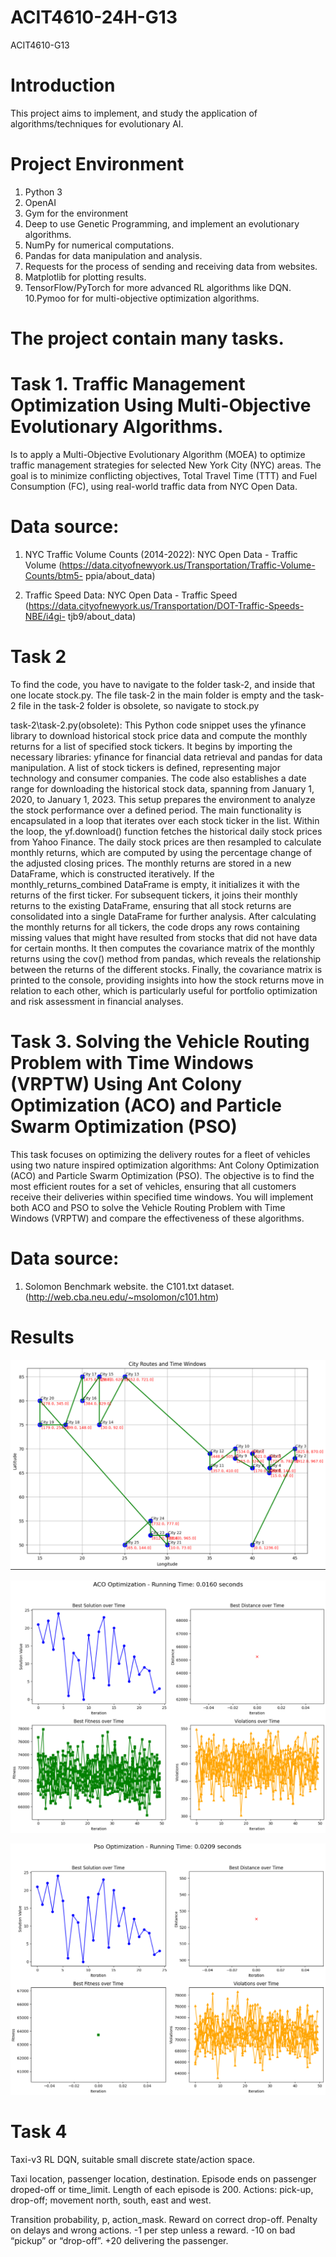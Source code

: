 # ACIT4610-24H-G13
ACIT4610-G13

# Introduction
This project aims to implement, and study the application of algorithms/techniques for evolutionary AI.

# Project Environment
1. Python 3
2. OpenAI
3. Gym for the environment
4. Deep to use Genetic Programming, and implement an evolutionary algorithms.
5. NumPy for numerical computations.
6. Pandas for data manipulation and analysis.
7. Requests for the process of sending and receiving data from websites.
8. Matplotlib for plotting results.
9. TensorFlow/PyTorch for more advanced RL algorithms like DQN.
10.Pymoo for for multi-objective optimization algorithms.

# The project contain many tasks.

# Task 1. Traffic Management Optimization Using Multi-Objective Evolutionary Algorithms.

 Is to apply a Multi-Objective Evolutionary Algorithm (MOEA) to optimize traffic management strategies for selected New York City (NYC) areas. The goal is to minimize conflicting objectives, Total Travel Time (TTT) and Fuel Consumption (FC), using real-world traffic data from NYC Open Data.

# Data source: 
1. NYC Traffic Volume Counts (2014-2022): NYC Open Data - Traffic Volume
(https://data.cityofnewyork.us/Transportation/Traffic-Volume-Counts/btm5-
ppia/about_data)

2. Traffic Speed Data: NYC Open Data - Traffic Speed
(https://data.cityofnewyork.us/Transportation/DOT-Traffic-Speeds-NBE/i4gi-
tjb9/about_data)

# Task 2
To find the code, you have to navigate to the folder task-2, and inside that one locate stock.py. The file task-2 in the main folder is empty and the task-2 file in the task-2 folder is obsolete, so navigate to stock.py


task-2\task-2.py(obsolete):
 This Python code snippet uses the yfinance library to download historical stock price data and compute the monthly returns for a list of specified stock tickers. It begins by importing the necessary libraries: yfinance for financial data retrieval and pandas for data manipulation. A list of stock tickers is defined, representing major technology and consumer companies. The code also establishes a date range for downloading the historical stock data, spanning from January 1, 2020, to January 1, 2023. This setup prepares the environment to analyze the stock performance over a defined period.
 The main functionality is encapsulated in a loop that iterates over each stock ticker in the list. Within the loop, the yf.download() function fetches the historical daily stock prices from Yahoo Finance. The daily stock prices are then resampled to calculate monthly returns, which are computed by using the percentage change of the adjusted closing prices. The monthly returns are stored in a new DataFrame, which is constructed iteratively. If the monthly_returns_combined DataFrame is empty, it initializes it with the returns of the first ticker. For subsequent tickers, it joins their monthly returns to the existing DataFrame, ensuring that all stock returns are consolidated into a single DataFrame for further analysis.
 After calculating the monthly returns for all tickers, the code drops any rows containing missing values that might have resulted from stocks that did not have data for certain months. It then computes the covariance matrix of the monthly returns using the cov() method from pandas, which reveals the relationship between the returns of the different stocks. Finally, the covariance matrix is printed to the console, providing insights into how the stock returns move in relation to each other, which is particularly useful for portfolio optimization and risk assessment in financial analyses.
# Task 3. Solving the Vehicle Routing Problem with Time Windows (VRPTW) Using Ant Colony Optimization (ACO) and Particle Swarm Optimization (PSO) 

 This task focuses on optimizing the delivery routes for a fleet of vehicles using two nature
inspired optimization algorithms: Ant Colony Optimization (ACO) and Particle Swarm 
Optimization (PSO). The objective is to find the most efficient routes for a set of vehicles, 
ensuring that all customers receive their deliveries within specified time windows. You will 
implement both ACO and PSO to solve the Vehicle Routing Problem with Time Windows 
(VRPTW) and compare the effectiveness of these algorithms.

# Data source: 
1. Solomon Benchmark website.  the C101.txt dataset.
(http://web.cba.neu.edu/~msolomon/c101.htm)

# Results

![alt text](Latex/figures/Citye_Routes_And_Time_Windows.PNG)

![alt text](Latex/figures/Aco_Results.PNG)

![alt text](Latex/figures/Pso_Results.PNG)


# Task 4
Taxi-v3 RL DQN, suitable small discrete state/action space.

Taxi location, passenger location, destination. Episode ends on passenger droped-off or time_limit.
Length of each episode is 200. Actions: pick-up, drop-off; movement north, south, east and west.

Transition probability, p, action_mask. Reward on correct drop-off. Penalty on delays and wrong actions.
-1 per step unless a reward.
-10 on bad “pickup” or “drop-off”.
+20 delivering the passenger.


